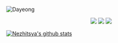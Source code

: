 ![Dayeong](https://capsule-render.vercel.app/api?type=waving&height=200&text=Dayeong&fontAlign=80&fontAlignY=40&color=gradient)

<p align='center'>
    <img src="http://img.shields.io/badge/-Tech%20blog-black?style=flat-square&logo=github&link=https://zzsza.github.io/)](https://zzsza.github.io/"/>
    <img src="https://hits.seeyoufarm.com/api/count/incr/badge.svg?url=https%3A%2F%2Fgithub.com%2Fnezhitsya&count_bg=%23FFF8CF&title_bg=%23FFDD59&icon=icloud.svg&icon_color=%23E7E7E7&title=Hits&edge_flat=false)](https://hits.seeyoufarm.com"/>
  <a href="#info">
    <img src="https://github-readme-stats.vercel.app/api?username=nezhitsya)](https://github.com/nezhitsya/github-readme-stats"/>
  </a>
</p>

[![Nezhitsya's github stats](https://github-readme-stats.vercel.app/api?username=nezhitsya)](https://github.com/nezhitsya/github-readme-stats)
